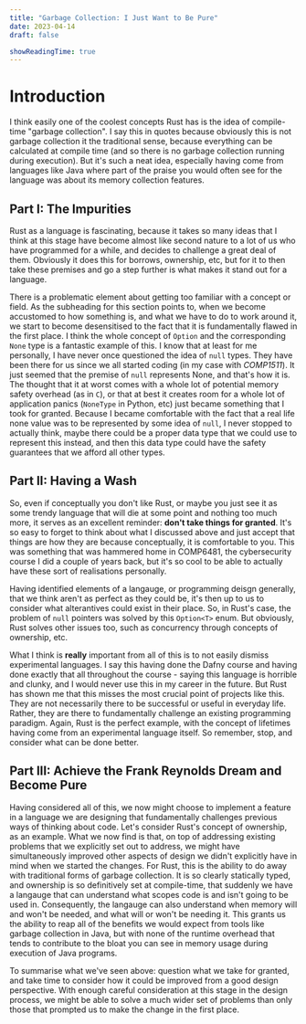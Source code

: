 ```yaml
---
title: "Garbage Collection: I Just Want to Be Pure"
date: 2023-04-14
draft: false

showReadingTime: true
---
```


# Introduction

I think easily one of the coolest concepts Rust has is the idea of compile-time
"garbage collection". I say this in quotes because obviously this is not 
garbage collection it the traditional sense, because everything can be calculated
at compile time (and so there is no garbage collection running during execution).
But it's such a neat idea, especially having come from languages like Java where 
part of the praise you would often see for the language was about its memory collection features.

## Part I: The Impurities

Rust as a language is fascinating, because it takes so many ideas that I think 
at this stage have become almost like second nature to a lot of us who have 
programmed for a while, and decides to challenge a great deal of them. Obviously it does
this for borrows, ownership, etc, but for it to then take these premises and
go a step further is what makes it stand out for a language.

There is a problematic element about getting too familiar with a concept or field.
As the subheading for this section points to, when we become accustomed to how 
something is, and what we have to do to work around it, we start to become 
desensitised to the fact that it is fundamentally flawed in the first place. I 
think the whole concept of `Option` and the corresponding `None` type is a 
fantastic example of this. I know that at least for me personally, I have never
once questioned the idea of `null` types. They have been there for us since we 
all started coding (in my case with *COMP1511*). It just seemed that the premise
of `null` represents None, and that's how it is. The thought that it at worst comes with
a whole lot of potential memory safety overhead (as in `C`), or that at best it 
creates room for a whole lot of application panics (`NoneType` in Python, etc)
just became something that I took for granted. Because I became comfortable with 
the fact that a real life none value was to be represented by some idea of `null`,
I never stopped to actually think, maybe there could be a proper data type that 
we could use to represent this instead, and then this data type could have the 
safety guarantees that we afford all other types. 

## Part II: Having a Wash

So, even if conceptually you don't like Rust, or maybe you just see it as some 
trendy language that will die at some point and nothing too much more, it serves 
as an excellent reminder: **don't take things for granted**. It's so easy to 
forget to think about what I discussed above and just accept that things are how
they are because conceptually, it is comfortable to you. This was something that 
was hammered home in COMP6481, the cybersecurity course I did a couple of years back,
but it's so cool to be able to actually have these sort of realisations personally.

Having identified elements of a langauge, or programming deisgn generally, that 
we think aren't as perfect as they could be, it's then up to us to consider what
alterantives could exist in their place. So, in Rust's case, the problem of `null`
pointers was solved by this `Option<T>` enum. But obviously, Rust solves other 
issues too, such as concurrency through concepts of ownership, etc.

What I think is **really** important from all of this is to not easily 
dismiss experimental languages. I say this having done the Dafny course and 
having done exactly that all throughout the course - saying this language is horrible
and clunky, and I would never use this in my career in the future. But Rust has
shown me that this misses the most crucial point of projects like this. They are 
not necessarily there to be successful or useful in everyday life. Rather, they 
are there to fundamentally challenge an existing programming paradigm. Again,
Rust is the perfect example, with the concept of lifetimes having come from 
an experimental language itself. So remember, stop, and consider what can be done
better.

## Part III: Achieve the Frank Reynolds Dream and Become Pure

Having considered all of this, we now might choose to implement a feature in a 
language we are designing that fundamentally challenges previous ways of thinking
about code. Let's consider Rust's concept of ownership, as an example. What we
now find is that, on top of addressing existing problems that we explicitly set 
out to address, we might have simultaneously improved other aspects of design we
didn't explicitly have in mind when we started the changes. For Rust, this is the 
ability to do away with traditional forms of garbage collection. It is so clearly
statically typed, and ownership is so definitively set at compile-time, that 
suddenly we have a langauge that can understand what scopes code is and isn't 
going to be used in. Consequently, the langauge can also understand when memory 
will and won't be needed, and what will or won't be needing it. This grants us 
the ability to reap all of the benefits we would expect from tools like garbage
collection in Java, but with none of the runtime overhead that tends to contribute
to the bloat you can see in memory usage during execution of Java programs.

To summarise what we've seen above: question what we take for granted, and take time 
to consider how it could be improved from a good design perspective. With enough
careful consideration at this stage in the design process, we might be able to 
solve a much wider set of problems than only those that prompted us to make the 
change in the first place.

